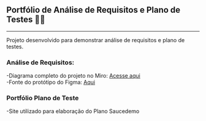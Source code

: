 ## Portfólio de Análise de Requisitos e Plano de Testes 📝📌
---

Projeto desenvolvido para demonstrar análise de requisitos e plano de testes.

### Análise de Requisitos:

-Diagrama completo do projeto no Miro: [Acesse aqui](https://miro.com/app/board/uXjVMt0omN8=/?share_link_id=175514453872)
<br>
-Fonte do protótipo do Figma: [Aqui](https://www.freefigmatemplates.com/gallery/grocery-app-template)

### Portfólio Plano de Teste

-Site utilizado para elaboração do Plano Saucedemo
